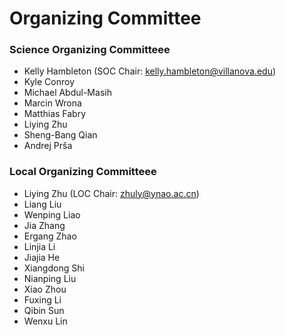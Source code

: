 # Organizing Committee

### Science Organizing Committeee
* Kelly Hambleton (SOC Chair: kelly.hambleton@villanova.edu)
* Kyle Conroy
* Michael Abdul-Masih
* Marcin Wrona
* Matthias Fabry
* Liying Zhu
* Sheng-Bang Qian
* Andrej Prša

### Local Organizing Committeee
* Liying Zhu (LOC Chair: zhuly@ynao.ac.cn)
* Liang Liu
* Wenping Liao
* Jia Zhang
* Ergang Zhao
* Linjia Li
* Jiajia He
* Xiangdong Shi
* Nianping Liu
* Xiao Zhou
* Fuxing Li
* Qibin Sun
* Wenxu Lin
